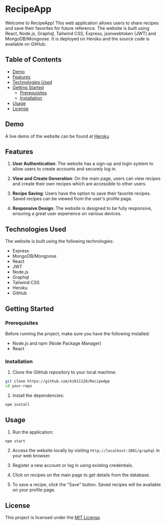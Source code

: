 # RecipeApp

Welcome to RecipeApp! This web application allows users to share recipes and save their favorites for future reference. The website is built using React, Node.js, Graphql, Tailwind CSS, Express, jsonwebtoken (JWT) and MongoDB/Mongoose. It is deployed on Heroku and the source code is available on GitHub.

## Table of Contents

- [Demo](#demo)
- [Features](#features)
- [Technologies Used](#technologies-used)
- [Getting Started](#getting-started)
  - [Prerequisites](#prerequisites)
  - [Installation](#installation)
- [Usage](#usage)
- [License](#license)

## Demo

A live demo of the website can be found at [Heroku](https://stormy-oasis-31724-1a4cead7c330.herokuapp.com/)

## Features

1. **User Authentication**: The website has a sign-up and login system to allow users to create accounts and securely log in.

2. **View and Create Generation**: On the main page, users can view recipes and create their own recipes which are accessible to other users.

3. **Recipe Saving**: Users have the option to save their favorite recipes. Saved recipes can be viewed from the user's profile page.

4. **Responsive Design**: The website is designed to be fully responsive, ensuring a great user experience on various devices.

## Technologies Used

The website is built using the following technologies:

- Express
- MongoDB/Mongoose
- React
- JWT
- Node.js
- Graphql
- Tailwind CSS
- Heroku
- GitHub

## Getting Started

### Prerequisites

Before running the project, make sure you have the following installed:

- Node.js and npm (Node Package Manager)
- React

### Installation

1. Clone the GitHub repository to your local machine:

```bash
git clone https://github.com/kzb11128/RecipeApp
cd your-repo
```

2. Install the dependencies:

```bash
npm install
```

## Usage

1. Run the application:

```bash
npm start
```

2. Access the website locally by visiting `http://localhost:3001/graphql` in your web browser.

3. Register a new account or log in using existing credentials.

4. Click on recipes on the main page to get details from the database.

5. To save a recipe, click the "Save" button. Saved recipes will be available on your profile page.

## License

This project is licensed under the [MIT License](LICENSE).
